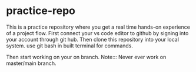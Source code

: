 # practice-repo
This is a practice repository where you get a real time hands-on experience of a project flow.
First connect your vs code editor to github by signing into your account through git hub.
Then clone this repository into your local system.
use git bash in built terminal for commands.

Then start working on your on branch. 
Note::: Never ever work on master/main branch.

